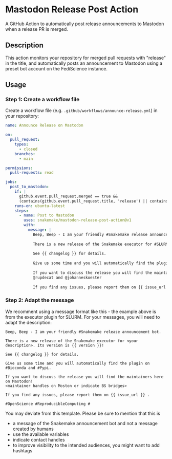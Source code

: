 # Mastodon Release Post Action

A GitHub Action to automatically post release announcements to Mastodon when a release PR is merged.

## Description

This action monitors your repository for merged pull requests with "release" in the title, and automatically posts an announcement to Mastodon using a preset bot account on the FediScience instance.

## Usage

### Step 1: Create a workflow file

Create a workflow file (e.g. `.github/workflows/announce-release.yml`) in your repository:

```yaml
name: Announce Release on Mastodon

on:
  pull_request:
    types:
      - closed
    branches:
      - main

permissions:
  pull-requests: read

jobs:
  post_to_mastodon:
    if: |
      github.event.pull_request.merged == true &&
      (contains(github.event.pull_request.title, 'release') || contains(github.event.pull_request.title, ' v') || contains(github.event.pull_request.title, 'version'))
    runs-on: ubuntu-latest
    steps:
      - name: Post to Mastodon
        uses: snakemake/mastodon-release-post-action@v1
        with:
          message: |
            Beep, Beep - I am your friendly #Snakemake release announcement bot.
            
            There is a new release of the Snakemake executor for #SLURM on #HPC systems. Its version is {{ version }}!
            
            See {{ changelog }} for details.
            
            Give us some time and you will automatically find the plugin on #Bioconda and #Pypi.
            
            If you want to discuss the release you will find the maintainers here on Mastodon!
            @rupdecat and @johanneskoester
            
            If you find any issues, please report them on {{ issue_url }}
```

### Step 2: Adapt the message

We recomment using a message format like this - the example above is from the executor plugin for SLURM. For your messages, you will need to adapt the description:

```
Beep, Beep - I am your friendly #Snakemake release announcement bot.

There is a new release of the Snakemake executor for <your description>. Its version is {{ version }}!

See {{ changelog }} for details.

Give us some time and you will automatically find the plugin on #Bioconda and #Pypi.

If you want to discuss the release you will find the maintainers here on Mastodon!
<maintainer handles on Moston or indicate BS bridges>

If you find any issues, please report them on {{ issue_url }} .

#OpenScience #ReproducibleComputing #
```

You may deviate from this template. Please be sure to mention that this is
- a message of the Snakemake announcement bot and not a message created by humans
- use the available variables
- indicate contact handles
- to improve visibility to the intended audiences, you might want to add hashtags